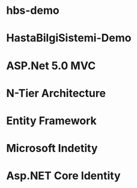 # hbs-demo
# HastaBilgiSistemi-Demo
# ASP.Net 5.0 MVC
# N-Tier Architecture
# Entity Framework
# Microsoft Indetity
# Asp.NET Core Identity

